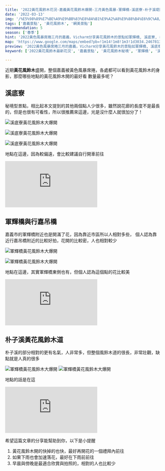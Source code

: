 ```yaml
---
title: '2022黃花風鈴木花況-嘉義黃花風鈴木爆開-三月黃色風暴-軍輝橋-溪底寮-朴子溪堤防-行嘉吊橋'
date: '2022-03-13'
img: '/%E5%98%89%E7%BE%A9%E9%BB%83%E8%8A%B1%E9%A2%A8%E9%88%B4%E6%9C%A8/_DSC9021-HDR_NkxQnrc3P.jpg'
tags: ['嘉義景點', '黃花風鈴木', '網美景點']
recommendation: 5
season: ['春季']
hint: '2022黃色風暴席捲三月的嘉義，Vicharm分享黃花風鈴木的景點如軍輝橋, 溪底寮, 朴子溪堤防, 行嘉吊橋的座標與攻略' 
map: 'https://www.google.com/maps/embed?pb=!1m14!1m8!1m3!1d3034.2467813246535!2d120.39888106863543!3d23.506658660870666!3m2!1i1024!2i768!4f13.1!3m3!1m2!1s0x0%3A0x61dda43152ad0730!2zMjPCsDMwJzI1LjYiTiAxMjDCsDI0JzE3LjIiRQ!5e0!3m2!1szh-TW!2stw!4v1647316719326!5m2!1szh-TW!2stw'
preview: '2022黃色風暴席捲三月的嘉義，Vicharm分享黃花風鈴木的景點如軍輝橋, 溪底寮, 朴子溪堤防, 行嘉吊橋的座標與攻略'
keyword: ['2022黃花風鈴木最新花況', '嘉義景點', '黃花風鈴木秘境', '軍輝橋', '溪底寮', '朴子溪堤防', '行嘉吊橋']

---
```

近期**黃花風鈴木**盛開，整個嘉義被黃色風暴席捲，各處都可以看到黃花風鈴木的身影，那麼哪些地點的黃花風鈴木開的最好看 數量最多呢？


## 溪底寮

秘境型景點，相比起本文提到的其他兩個點人少很多，雖然說花廊的長度不是最長的，但是也很有可看性，所以很推薦來這邊，光是沒什麼人就很加分了！

![溪底寮黃花風鈴木大爆開](https://ik.imagekit.io/vicharm/%E5%98%89%E7%BE%A9%E9%BB%83%E8%8A%B1%E9%A2%A8%E9%88%B4%E6%9C%A8/_DSC9013-%E7%B7%A8%E8%BC%AF_M-4TEVd9u.jpg?tr=w-1024)

![溪底寮黃花風鈴木大爆開](https://ik.imagekit.io/vicharm/%E5%98%89%E7%BE%A9%E9%BB%83%E8%8A%B1%E9%A2%A8%E9%88%B4%E6%9C%A8/_DSC8889-%E7%B7%A8%E8%BC%AF_7XDHkQBqi.jpg?tr=w-1024)

![溪底寮黃花風鈴木大爆開](https://ik.imagekit.io/vicharm/%E5%98%89%E7%BE%A9%E9%BB%83%E8%8A%B1%E9%A2%A8%E9%88%B4%E6%9C%A8/_DSC9021-HDR_NkxQnrc3P.jpg?tr=w-1024)

地點在這邊，因為較偏遠，會比較建議自行開車前往

<iframe src="https://www.google.com/maps/embed?pb=!1m14!1m8!1m3!1d4241.706936968853!2d120.40471356963553!3d23.50909193869263!3m2!1i1024!2i768!4f13.1!3m3!1m2!1s0x0%3A0x61dda43152ad0730!2zMjPCsDMwJzI1LjYiTiAxMjDCsDI0JzE3LjIiRQ!5e0!3m2!1szh-TW!2stw!4v1647436890061!5m2!1szh-TW!2stw" style="border:0;" allowfullscreen="" loading="lazy"></iframe>

## 軍輝橋與行嘉吊橋

嘉義市的軍輝橋附近也是開滿了花，因為靠近市區所以人相對多些，
個人認為靠近行嘉吊橋附近的比較好拍，花開的比較密，人也相對較少

![軍輝橋黃花風鈴木大爆開](https://ik.imagekit.io/vicharm/%E5%98%89%E7%BE%A9%E9%BB%83%E8%8A%B1%E9%A2%A8%E9%88%B4%E6%9C%A8/_DSC8730-%E7%B7%A8%E8%BC%AF_TfqNUkiMdy.jpg?tr=w-1024)

![軍輝橋黃花風鈴木大爆開](https://ik.imagekit.io/vicharm/%E5%98%89%E7%BE%A9%E9%BB%83%E8%8A%B1%E9%A2%A8%E9%88%B4%E6%9C%A8/_DSC8769-%E7%B7%A8%E8%BC%AF_q8IAqyzum.jpg?tr=w-1024)


地點在這邊，其實軍輝橋東側也有，但個人認為這個點的花比較美
<iframe src="https://www.google.com/maps/embed?pb=!1m18!1m12!1m3!1d915.0487451356179!2d120.4530475292189!3d23.45343032935405!2m3!1f0!2f0!3f0!3m2!1i1024!2i768!4f13.1!3m3!1m2!1s0x0%3A0xa87a215034ed808f!2zMjPCsDI3JzEyLjMiTiAxMjDCsDI3JzEyLjkiRQ!5e0!3m2!1szh-TW!2stw!4v1647437978316!5m2!1szh-TW!2stw" style="border:0;" allowfullscreen="" loading="lazy"></iframe>

## 朴子溪黃花風鈴木道
朴子溪的部分相對的更有名氣，人非常多，但整個風鈴木道的很長，非常壯觀，缺點就是人真的很多

![軍輝橋黃花風鈴木大爆開](https://ik.imagekit.io/vicharm/%E5%98%89%E7%BE%A9%E9%BB%83%E8%8A%B1%E9%A2%A8%E9%88%B4%E6%9C%A8/DJI_0257_ApXanVwqR.jpg?tr=w-1024)
![軍輝橋黃花風鈴木大爆開](https://ik.imagekit.io/vicharm/%E5%98%89%E7%BE%A9%E9%BB%83%E8%8A%B1%E9%A2%A8%E9%88%B4%E6%9C%A8/_DSC8900_p77XC2AV8.jpg?tr=w-1024)

地點的話是在這

<iframe src="https://www.google.com/maps/embed?pb=!1m18!1m12!1m3!1d9071.510458391578!2d120.31701809780704!3d23.506245413785837!2m3!1f0!2f0!3f0!3m2!1i1024!2i768!4f13.1!3m3!1m2!1s0x346e99c93428290d%3A0x79c4662d409eecb0!2z6buD6Iqx6aKo6Yi05pyoIOactOWtkOa6queVlA!5e0!3m2!1szh-TW!2stw!4v1647437635097!5m2!1szh-TW!2stw" style="border:0;" allowfullscreen="" loading="lazy"></iframe>


希望這篇文章的分享能幫助到你，以下是小提醒
1. 黃花風鈴木開的快掉的也快，最好再開花的一個禮拜內前往
2. 如果下雨也會加速落花，最好在下雨前前往
3. 早晨與傍晚是最適合欣賞與拍照的，相對的人也比較少
